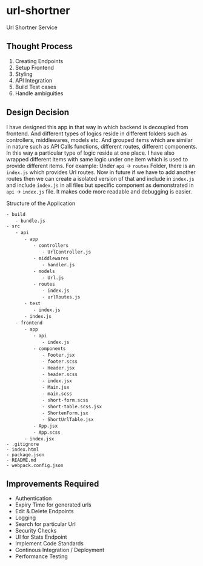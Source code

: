 # url-shortner
Url Shortner Service

## Thought Process
1. Creating Endpoints
2. Setup Frontend
3. Styling
4. API Integration
5. Build Test cases
6. Handle ambiguities

## Design Decision
I have designed this app in that way in which backend is decoupled from frontend. And different types of logics reside in different folders such as controllers, middlewares, models etc. And grouped items which are similar in nature such as API Calls functions, different routes, different components. In this way a particular type of logic reside at one place. I have also wrapped different items with same logic under one item which is used to provide different items. For example: Under `api` -> `routes` Folder, there is an `index.js` which provides Url routes. Now in future if we have to add another routes then we can create a isolated version of that and include in `index.js` and include `index.js` in all files but specific component as demonstrated in `api` -> `index.js` file. It makes code more readable and debugging is easier.


Structure of the Application

`- build`  
&nbsp;&nbsp;&nbsp;&nbsp;&nbsp;&nbsp;`- bundle.js`   
`- src`  
&nbsp;&nbsp;&nbsp;&nbsp;&nbsp;&nbsp;`- api`   
&nbsp;&nbsp;&nbsp;&nbsp;&nbsp;&nbsp;&nbsp;&nbsp;&nbsp;&nbsp;&nbsp;&nbsp;`- app`    
&nbsp;&nbsp;&nbsp;&nbsp;&nbsp;&nbsp;&nbsp;&nbsp;&nbsp;&nbsp;&nbsp;&nbsp;&nbsp;&nbsp;&nbsp;&nbsp;&nbsp;&nbsp;`- controllers`  
&nbsp;&nbsp;&nbsp;&nbsp;&nbsp;&nbsp;&nbsp;&nbsp;&nbsp;&nbsp;&nbsp;&nbsp;&nbsp;&nbsp;&nbsp;&nbsp;&nbsp;&nbsp;&nbsp;&nbsp;&nbsp;&nbsp;&nbsp;&nbsp;`- UrlController.js`  
&nbsp;&nbsp;&nbsp;&nbsp;&nbsp;&nbsp;&nbsp;&nbsp;&nbsp;&nbsp;&nbsp;&nbsp;&nbsp;&nbsp;&nbsp;&nbsp;&nbsp;&nbsp;`- middlewares`  
&nbsp;&nbsp;&nbsp;&nbsp;&nbsp;&nbsp;&nbsp;&nbsp;&nbsp;&nbsp;&nbsp;&nbsp;&nbsp;&nbsp;&nbsp;&nbsp;&nbsp;&nbsp;&nbsp;&nbsp;&nbsp;&nbsp;&nbsp;&nbsp;`- handler.js`  
&nbsp;&nbsp;&nbsp;&nbsp;&nbsp;&nbsp;&nbsp;&nbsp;&nbsp;&nbsp;&nbsp;&nbsp;&nbsp;&nbsp;&nbsp;&nbsp;&nbsp;&nbsp;`- models`  
&nbsp;&nbsp;&nbsp;&nbsp;&nbsp;&nbsp;&nbsp;&nbsp;&nbsp;&nbsp;&nbsp;&nbsp;&nbsp;&nbsp;&nbsp;&nbsp;&nbsp;&nbsp;&nbsp;&nbsp;&nbsp;&nbsp;&nbsp;&nbsp;`- Url.js`  
&nbsp;&nbsp;&nbsp;&nbsp;&nbsp;&nbsp;&nbsp;&nbsp;&nbsp;&nbsp;&nbsp;&nbsp;&nbsp;&nbsp;&nbsp;&nbsp;&nbsp;&nbsp;`- routes`  
&nbsp;&nbsp;&nbsp;&nbsp;&nbsp;&nbsp;&nbsp;&nbsp;&nbsp;&nbsp;&nbsp;&nbsp;&nbsp;&nbsp;&nbsp;&nbsp;&nbsp;&nbsp;&nbsp;&nbsp;&nbsp;&nbsp;&nbsp;&nbsp;`- index.js`  
&nbsp;&nbsp;&nbsp;&nbsp;&nbsp;&nbsp;&nbsp;&nbsp;&nbsp;&nbsp;&nbsp;&nbsp;&nbsp;&nbsp;&nbsp;&nbsp;&nbsp;&nbsp;&nbsp;&nbsp;&nbsp;&nbsp;&nbsp;&nbsp;`- urlRoutes.js`  
&nbsp;&nbsp;&nbsp;&nbsp;&nbsp;&nbsp;&nbsp;&nbsp;&nbsp;&nbsp;&nbsp;&nbsp;`- test`    
&nbsp;&nbsp;&nbsp;&nbsp;&nbsp;&nbsp;&nbsp;&nbsp;&nbsp;&nbsp;&nbsp;&nbsp;&nbsp;&nbsp;&nbsp;&nbsp;&nbsp;&nbsp;`- index.js`    
&nbsp;&nbsp;&nbsp;&nbsp;&nbsp;&nbsp;&nbsp;&nbsp;&nbsp;&nbsp;&nbsp;&nbsp;`- index.js`    
&nbsp;&nbsp;&nbsp;&nbsp;&nbsp;&nbsp;`- frontend`   
&nbsp;&nbsp;&nbsp;&nbsp;&nbsp;&nbsp;&nbsp;&nbsp;&nbsp;&nbsp;&nbsp;&nbsp;`- app`  
&nbsp;&nbsp;&nbsp;&nbsp;&nbsp;&nbsp;&nbsp;&nbsp;&nbsp;&nbsp;&nbsp;&nbsp;&nbsp;&nbsp;&nbsp;&nbsp;&nbsp;&nbsp;`- api`    
&nbsp;&nbsp;&nbsp;&nbsp;&nbsp;&nbsp;&nbsp;&nbsp;&nbsp;&nbsp;&nbsp;&nbsp;&nbsp;&nbsp;&nbsp;&nbsp;&nbsp;&nbsp;&nbsp;&nbsp;&nbsp;&nbsp;&nbsp;&nbsp;`- index.js`  
&nbsp;&nbsp;&nbsp;&nbsp;&nbsp;&nbsp;&nbsp;&nbsp;&nbsp;&nbsp;&nbsp;&nbsp;&nbsp;&nbsp;&nbsp;&nbsp;&nbsp;&nbsp;`- components`  
&nbsp;&nbsp;&nbsp;&nbsp;&nbsp;&nbsp;&nbsp;&nbsp;&nbsp;&nbsp;&nbsp;&nbsp;&nbsp;&nbsp;&nbsp;&nbsp;&nbsp;&nbsp;&nbsp;&nbsp;&nbsp;&nbsp;&nbsp;&nbsp;`- Footer.jsx`  
&nbsp;&nbsp;&nbsp;&nbsp;&nbsp;&nbsp;&nbsp;&nbsp;&nbsp;&nbsp;&nbsp;&nbsp;&nbsp;&nbsp;&nbsp;&nbsp;&nbsp;&nbsp;&nbsp;&nbsp;&nbsp;&nbsp;&nbsp;&nbsp;`- footer.scss`  
&nbsp;&nbsp;&nbsp;&nbsp;&nbsp;&nbsp;&nbsp;&nbsp;&nbsp;&nbsp;&nbsp;&nbsp;&nbsp;&nbsp;&nbsp;&nbsp;&nbsp;&nbsp;&nbsp;&nbsp;&nbsp;&nbsp;&nbsp;&nbsp;`- Header.jsx`  
&nbsp;&nbsp;&nbsp;&nbsp;&nbsp;&nbsp;&nbsp;&nbsp;&nbsp;&nbsp;&nbsp;&nbsp;&nbsp;&nbsp;&nbsp;&nbsp;&nbsp;&nbsp;&nbsp;&nbsp;&nbsp;&nbsp;&nbsp;&nbsp;`- header.scss`  
&nbsp;&nbsp;&nbsp;&nbsp;&nbsp;&nbsp;&nbsp;&nbsp;&nbsp;&nbsp;&nbsp;&nbsp;&nbsp;&nbsp;&nbsp;&nbsp;&nbsp;&nbsp;&nbsp;&nbsp;&nbsp;&nbsp;&nbsp;&nbsp;`- index.jsx`  
&nbsp;&nbsp;&nbsp;&nbsp;&nbsp;&nbsp;&nbsp;&nbsp;&nbsp;&nbsp;&nbsp;&nbsp;&nbsp;&nbsp;&nbsp;&nbsp;&nbsp;&nbsp;&nbsp;&nbsp;&nbsp;&nbsp;&nbsp;&nbsp;`- Main.jsx`  
&nbsp;&nbsp;&nbsp;&nbsp;&nbsp;&nbsp;&nbsp;&nbsp;&nbsp;&nbsp;&nbsp;&nbsp;&nbsp;&nbsp;&nbsp;&nbsp;&nbsp;&nbsp;&nbsp;&nbsp;&nbsp;&nbsp;&nbsp;&nbsp;`- main.scss`  
&nbsp;&nbsp;&nbsp;&nbsp;&nbsp;&nbsp;&nbsp;&nbsp;&nbsp;&nbsp;&nbsp;&nbsp;&nbsp;&nbsp;&nbsp;&nbsp;&nbsp;&nbsp;&nbsp;&nbsp;&nbsp;&nbsp;&nbsp;&nbsp;`- short-form.scss`  
&nbsp;&nbsp;&nbsp;&nbsp;&nbsp;&nbsp;&nbsp;&nbsp;&nbsp;&nbsp;&nbsp;&nbsp;&nbsp;&nbsp;&nbsp;&nbsp;&nbsp;&nbsp;&nbsp;&nbsp;&nbsp;&nbsp;&nbsp;&nbsp;`- short-table.scss.jsx`  
&nbsp;&nbsp;&nbsp;&nbsp;&nbsp;&nbsp;&nbsp;&nbsp;&nbsp;&nbsp;&nbsp;&nbsp;&nbsp;&nbsp;&nbsp;&nbsp;&nbsp;&nbsp;&nbsp;&nbsp;&nbsp;&nbsp;&nbsp;&nbsp;`- ShortenForm.jsx`  
&nbsp;&nbsp;&nbsp;&nbsp;&nbsp;&nbsp;&nbsp;&nbsp;&nbsp;&nbsp;&nbsp;&nbsp;&nbsp;&nbsp;&nbsp;&nbsp;&nbsp;&nbsp;&nbsp;&nbsp;&nbsp;&nbsp;&nbsp;&nbsp;`- ShortUrlTable.jsx`  
&nbsp;&nbsp;&nbsp;&nbsp;&nbsp;&nbsp;&nbsp;&nbsp;&nbsp;&nbsp;&nbsp;&nbsp;&nbsp;&nbsp;&nbsp;&nbsp;&nbsp;&nbsp;`- App.jsx`  
&nbsp;&nbsp;&nbsp;&nbsp;&nbsp;&nbsp;&nbsp;&nbsp;&nbsp;&nbsp;&nbsp;&nbsp;&nbsp;&nbsp;&nbsp;&nbsp;&nbsp;&nbsp;`- App.scss`  
&nbsp;&nbsp;&nbsp;&nbsp;&nbsp;&nbsp;&nbsp;&nbsp;&nbsp;&nbsp;&nbsp;&nbsp;`- index.jsx`    
`- .gitignore`  
`- index.html`  
`- package.json`   
`- README.md`  
`- webpack.config.json`   


## Improvements Required
- Authentication
- Expiry Time for generated urls
- Edit & Delete Endpoints
- Logging
- Search for particular Url
- Security Checks
- UI for Stats Endpoint
- Implement Code Standards
- Continous Integration / Deployment
- Performance Testing
